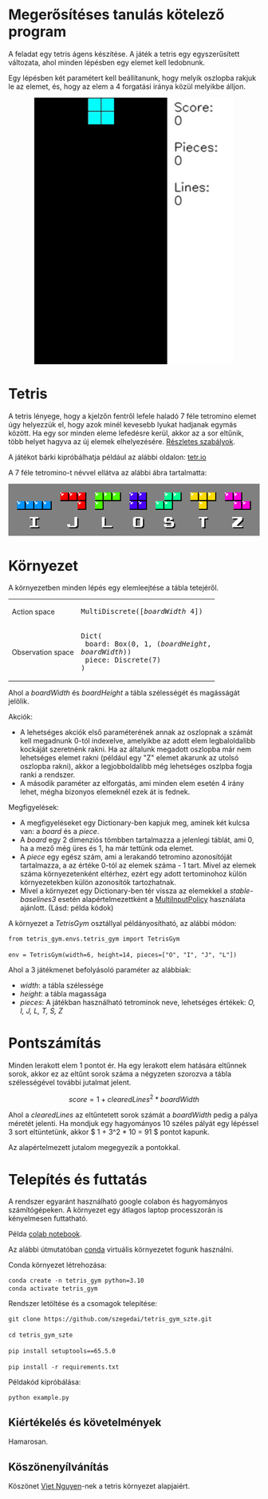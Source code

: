 # Megerősítéses tanulás kötelező program

A feladat egy tetris ágens készítése. A játék a tetris egy egyszerűsített változata, ahol minden lépésben egy elemet kell ledobnunk.

Egy lépésben két paramétert kell beállítanunk, hogy melyik oszlopba rakjuk le az elemet, és, hogy az elem a 4 forgatási iránya közül melyikbe álljon.

<p align="center">
  <img src="docs/media/tetris_sample.gif" width=400><br/>
</p>

# Tetris

A tetris lényege, hogy a kjelzőn fentről lefele haladó 7 féle tetromino elemet úgy helyezzük el, hogy azok minél kevesebb lyukat hadjanak egymás között. Ha egy sor minden eleme lefedésre kerül, akkor az a sor eltűnik, több helyet hagyva az új elemek elhelyezésére. [Részletes szabályok](https://tetris.wiki/Tetris_Guideline).

A játékot bárki kipróbálhatja például az alábbi oldalon: [tetr.io](https://tetr.io/)


A 7 féle tetromino-t névvel ellátva az alábbi ábra tartalmatta:
<p align="center">
  <img src="docs/media/tetromino_names.png"><br/>
</p>


# Környezet

A környezetben minden lépés egy elemleejtése a tábla tetejéről. 

|   |   |
|-------------------|------------------------------|
| Action space      | <pre>MultiDiscrete([*boardWidth*  4])</pre> |
| Observation space | <pre>Dict(<br>  board: Box(0, 1, (*boardHeight*, *boardWidth*))<br>  piece: Discrete(7)<br>)</pre>|

Ahol a *boardWidth* és *boardHeight* a tábla szélességét és magásságát jelölik.

Akciók:
 - A lehetséges akciók első paraméterének annak az oszlopnak a számát kell megadnunk 0-tól indexelve, amelyikbe az adott elem legbaloldalibb kockáját szeretnénk rakni. Ha az általunk megadott oszlopba már nem lehetséges elemet rakni (például egy "Z" elemet akarunk az utolsó oszlopba rakni), akkor a legjobboldalibb még lehetséges oszlpba fogja ranki a rendszer.
 - A második paraméter az elforgatás, ami minden elem esetén 4 irány lehet, mégha bizonyos elemeknél ezek át is fednek.

Megfigyelések:
 - A megfigyeléseket egy Dictionary-ben kapjuk meg, aminek két kulcsa van: a *board* és a *piece*.
 - A *board* egy 2 dimenziós tömbben tartalmazza a jelenlegi táblát, ami 0, ha a mező még üres és 1, ha már tettünk oda elemet.
 - A *piece* egy egész szám, ami a lerakandó tetromino azonosítóját tartalmazza, a az értéke 0-tól az elemek száma - 1 tart. Mivel az elemek száma környezetenként eltérhez, ezért egy adott tertominohoz külön környezetekben külön azonosítók tartozhatnak.
 - Mivel a környezet egy Dictionary-ben tér vissza az elemekkel a *stable-baselines3* esetén alapértelmezettként a [MultiInputPolicy](https://stable-baselines3.readthedocs.io/en/master/modules/ppo.html#stable_baselines3.ppo.MultiInputPolicy) használata ajánlott. (Lásd: példa kódok)

 A környezet a *TetrisGym* osztállyal példányosítható, az alábbi módon:
 ```
 from tetris_gym.envs.tetris_gym import TetrisGym

 env = TetrisGym(width=6, height=14, pieces=["O", "I", "J", "L"])
 ```

 Ahol a 3 játékmenet befolyásoló paraméter az alábbiak:
  - *width*: a tábla szélessége
  - *height*: a tábla magassága
  - *pieces*: A játékban használható tetrominok neve, lehetséges értékek: *O, I, J, L, T, S, Z*

# Pontszámítás

Minden lerakott elem 1 pontot ér. Ha egy lerakott elem hatására eltűnnek sorok, akkor ez az eltűnt sorok száma a négyzeten szorozva a tábla szélességével további jutalmat jelent.

$$ score = 1 + clearedLines^2 * boardWidth $$

Ahol a *clearedLines* az eltűntetett sorok számát a *boardWidth* pedig a pálya méretét jelenti.
Ha mondjuk egy hagyományos 10 széles pályát egy lépéssel 3 sort eltüntetünk, akkor $ 1 + 3^2 * 10 = 91 $ pontot kapunk.

Az alapértelmezett jutalom megegyezik a pontokkal.

# Telepítés és futtatás

A rendszer egyaránt használható google colabon és hagyományos számítógépeken. A környezet egy átlagos laptop processzorán is kényelmesen futtatható.

Példa [colab notebook](https://colab.research.google.com/drive/1ql97tMmdBu_349S6cxWMBxbeMUcoPr7v?usp=sharing).

Az alábbi útmutatóban [conda](https://docs.conda.io/en/latest/) virtuális környezetet fogunk használni.

Conda környezet létrehozása:

```
conda create -n tetris_gym python=3.10
conda activate tetris_gym
```

Rendszer letöltése és a csomagok telepítése:

```
git clone https://github.com/szegedai/tetris_gym_szte.git

cd tetris_gym_szte

pip install setuptools==65.5.0

pip install -r requirements.txt
```

Példakód kipróbálása:

```
python example.py
```

## Kiértékelés és követelmények

Hamarosan.

## Köszönenyílvánítás

Köszönet  [Viet Nguyen](https://github.com/uvipen)-nek a tetris környezet alapjaiért.